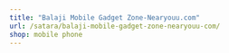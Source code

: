 ```yaml
---
title: "Balaji Mobile Gadget Zone-Nearyouu.com"
url: /satara/balaji-mobile-gadget-zone-nearyouu-com/
shop: mobile phone
---
```

